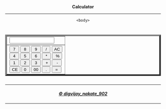 <html>
<head>
<meta http-equiv="Content-Type" content="text/html; charset=UTF-8" />
<title>Calculater</title>
</head>
<center>
<b> Calculator </b><hr>

    <body>
<h1><form name="Calc">
<table border=5>
<tr>
<td>
<input type="text" name="Numbers" size=15 />
</td>
</tr>
<tr>
<td>
<input type="button" value=" 7 " onClick="document.Calc.Numbers.value += '7'"/>
<input type="button" value=" 8 " onClick="document.Calc.Numbers.value += '8'"/>
<input type="button" value=" 9 " onClick="document.Calc.Numbers.value += '9'"/>
<input type="button" value=" / " onClick="document.Calc.Numbers.value += '%'"/>
<input type="button" value="AC" onClick="document.Calc.Numbers.value = ' '"/>

<br/>
<input type="button" value=" 4 " onClick="document.Calc.Numbers.value += '4'"/>
<input type="button" value=" 5 " onClick="document.Calc.Numbers.value += '5'"/>
<input type="button" value=" 6 " onClick="document.Calc.Numbers.value += '6'"/>
<input type="button" value=" * " onClick="document.Calc.Numbers.value += '*'"/>
<input type="button" value=" %" onClick="document.Calc.Numbers.value = eval(Calc.Numbers.value)"/>

<br/>
<input type="button" value=" 1 " onClick="document.Calc.Numbers.value += '1'"/>
<input type="button" value=" 2 " onClick="document.Calc.Numbers.value += '2'"/>
<input type="button" value=" 3 " onClick="document.Calc.Numbers.value += '3'"/>
<input type="button" value=" +" onClick="document.Calc.Numbers.value += '+'"/>
<input type="button" value="  - " onClick="document.Calc.Numbers.value += '-'"/>

<br/>
<input type="button" value="CE"onClick="document.Calc.Numbers.value = ' '"/>
<input type="button" value="0 " onClick="document.Calc.Numbers.value += '0'"/>
<input type="button" value="00" onClick="document.Calc.Numbers.value += '00'"/>
<input type="button" value=" . " onClick="document.Calc.Numbers.value += '.'"/>
<input type="button" value=" = " onClick="document.Calc.Numbers.value = eval(Calc.Numbers.value)"/>

<br/>
</td>
</tr>
</table>
</center>
</h1>
<hr><center><h5><a href="https://www.sololearn.com/Profile/24121633/?ref=app">
 &copy; digvijay_nakate_902</a></h5></center><hr>
</body>
</html>
